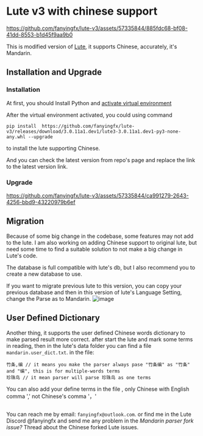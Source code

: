 # Lute v3 with chinese support



https://github.com/fanyingfx/lute-v3/assets/57335844/885fdc68-bf08-41dd-8553-b1d45f9aa9b0




This is modified version of [Lute](https://github.com/jzohrab/lute-v3), it supports Chinese, accurately, it's Mandarin.

## Installation and Upgrade

### Installation

At first, you should Install Python and [activate virtual environment](./README_PyPi.md)

After the virtual environment activated, you could using  command

```
pip install  https://github.com/fanyingfx/lute-v3/releases/download/3.0.11a1.dev1/lute3-3.0.11a1.dev1-py3-none-any.whl --upgrade
```
to install the lute supporting Chinese.

And you can check the latest version from repo's page
and replace the link to the latest version link.

### Upgrade



https://github.com/fanyingfx/lute-v3/assets/57335844/ca991279-2643-4256-bbd9-43220979b6ef



## Migration
Because of some big change in the codebase, some features may not add to the lute.
I am also working on adding Chinese support to original lute, but need some time to find a suitable solution to not make a big change in Lute's code.

The database is full compatible with lute's db, but I also recommend you to create a new database to use.

If you want to migrate previous lute to this version, you can copy your previous database and then in this version of lute's Language Setting,
change the Parse as to Mandarin.
![image](https://github.com/fanyingfx/lute-v3/assets/57335844/7ce900cb-fd09-4962-9214-37c45762ae41)



## User Defined Dictionary
Another thing, it supports the user defined Chinese words dictionary to make parsed result more correct.
after start the lute and mark some terms in reading, then in the lute's data folder you can find a file `mandarin.user_dict.txt`.
in the file: 
```
竹条,编 // it means you make the parser always pase "竹条编" as "竹条" and "编", this is for multiple-words terms
珍珠鸟 // it mean parser will parse 珍珠鸟 as one terms
```
You can also add your define terms in the file , only Chinese  with English comma ',' not Chinese's comma '，'



## 
You can reach me by email: `fanyingfx@outlook.com`.
or find me in the Lute Discord @fanyingfx and send me any problem in the *Mandarin parser fork issue?* Thread about the Chinese forked Lute issues.

